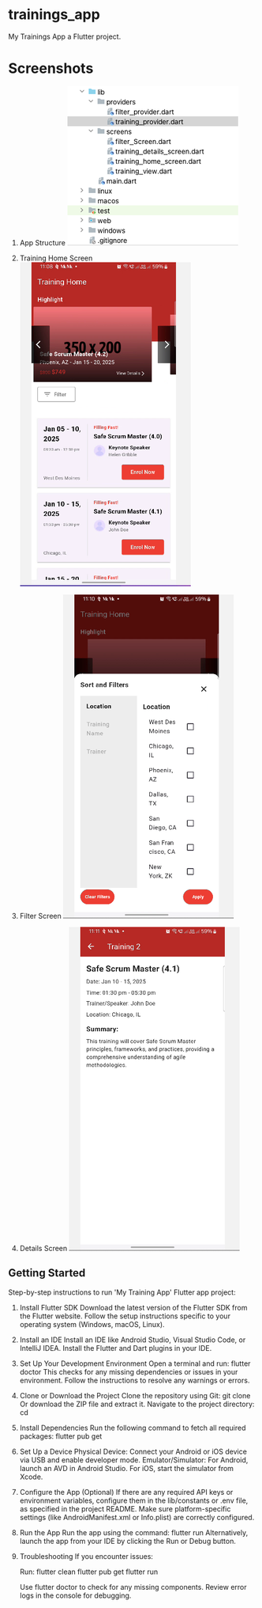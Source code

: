 # trainings_app

My Trainings App a Flutter project.


# Screenshots

1. App Structure
![img.png](img.png)

2. Training Home Screen
![img_1.png](img_1.png)

3. Filter Screen
![img_2.png](img_2.png)

4. Details Screen
![img_3.png](img_3.png)

## Getting Started

Step-by-step instructions to run 'My Training App' Flutter app project:

1. Install Flutter SDK
   Download the latest version of the Flutter SDK from the Flutter website.
   Follow the setup instructions specific to your operating system (Windows, macOS, Linux).

2. Install an IDE
   Install an IDE like Android Studio, Visual Studio Code, or IntelliJ IDEA.
   Install the Flutter and Dart plugins in your IDE.

3. Set Up Your Development Environment
   Open a terminal and run:
   flutter doctor
   This checks for any missing dependencies or issues in your environment. Follow the instructions to resolve any warnings or errors.

4. Clone or Download the Project
   Clone the repository using Git:
   git clone <repository-url>
   Or download the ZIP file and extract it.
   Navigate to the project directory:
   cd <project-folder>

5. Install Dependencies
   Run the following command to fetch all required packages:
   flutter pub get

6. Set Up a Device
   Physical Device: Connect your Android or iOS device via USB and enable developer mode.
   Emulator/Simulator:
   For Android, launch an AVD in Android Studio.
   For iOS, start the simulator from Xcode.

7. Configure the App (Optional)
   If there are any required API keys or environment variables, configure them in the lib/constants or .env file, as specified in the project README.
   Make sure platform-specific settings (like AndroidManifest.xml or Info.plist) are correctly configured.

8. Run the App
   Run the app using the command:
   flutter run
   Alternatively, launch the app from your IDE by clicking the Run or Debug button.

9. Troubleshooting
   If you encounter issues:
   
   Run:
   flutter clean
   flutter pub get
   flutter run

   
   Use flutter doctor to check for any missing components.
   Review error logs in the console for debugging.